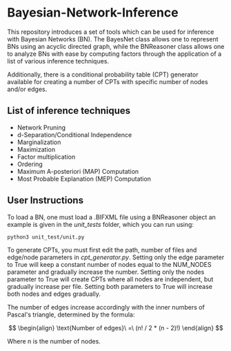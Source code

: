 # Bayesian-Network-Inference
This repository introduces a set of tools which can be used for inference with Bayesian Networks (BN). The BayesNet class allows one to represent BNs using an acyclic directed graph, while the BNReasoner class allows one to analyze BNs with ease by computing factors through the application of a list of various inference techniques. 

Additionally, there is a conditional probability table (CPT) generator available for creating a number of CPTs with specific number of nodes and/or edges.
## List of inference techniques
* Network Pruning
* d-Separation/Conditional Independence
* Marginalization
* Maximization
* Factor multiplication
* Ordering
* Maximum A-posteriori (MAP) Computation
* Most Probable Explanation (MEP) Computation
## User Instructions
To load a BN, one must load a .BIFXML file using a BNReasoner object an example is given in the *unit_tests* folder, which you can run using:
```
python3 unit_test/unit.py
```
To generate CPTs, you must first edit the path, number of files and edge/node parameters in *cpt_generator.py*. Setting only the edge parameter to True will keep a constant number of nodes equal to the NUM_NODES parameter and gradually increase the number. Setting only the nodes parameter to True will create CPTs where all nodes are independent, but gradually increase per file. Setting both parameters to True will increase both nodes and edges gradually. 

The number of edges increase accordingly with the inner numbers of Pascal's triangle, determined by the formula:

$$
\begin{align}
  \text{Number of edges}\ =\ (n! / 2 * (n - 2)!)
\end{align}
$$

Where n is the number of nodes.